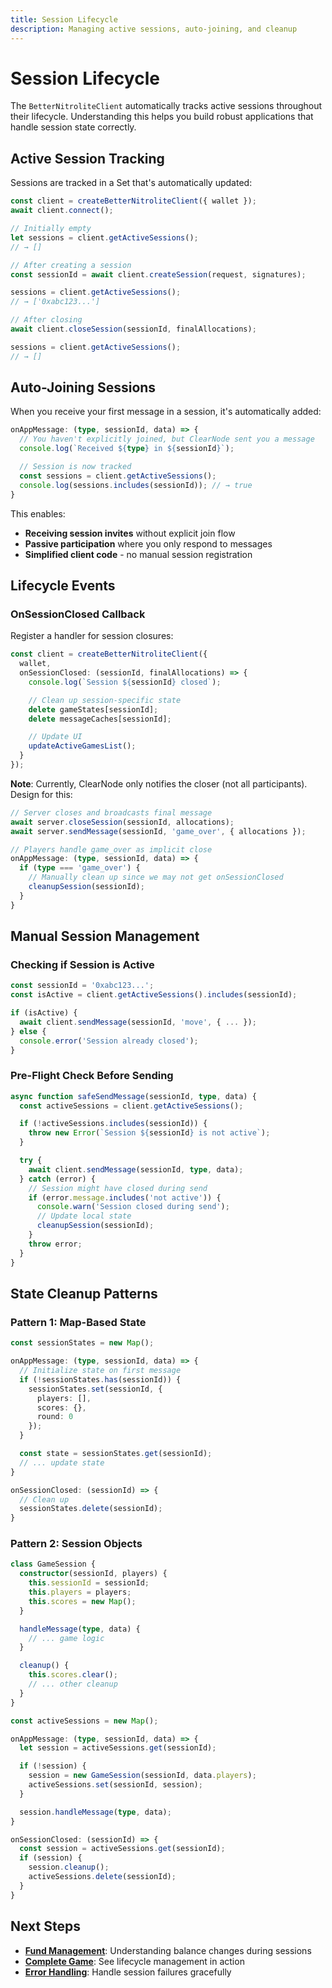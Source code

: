```yaml
---
title: Session Lifecycle
description: Managing active sessions, auto-joining, and cleanup
---
```


# Session Lifecycle

The `BetterNitroliteClient` automatically tracks active sessions throughout their lifecycle. Understanding this helps you build robust applications that handle session state correctly.

## Active Session Tracking

Sessions are tracked in a Set that's automatically updated:

```typescript
const client = createBetterNitroliteClient({ wallet });
await client.connect();

// Initially empty
let sessions = client.getActiveSessions();
// → []

// After creating a session
const sessionId = await client.createSession(request, signatures);

sessions = client.getActiveSessions();
// → ['0xabc123...']

// After closing
await client.closeSession(sessionId, finalAllocations);

sessions = client.getActiveSessions();
// → []
```

## Auto-Joining Sessions

When you receive your first message in a session, it's automatically added:

```typescript
onAppMessage: (type, sessionId, data) => {
  // You haven't explicitly joined, but ClearNode sent you a message
  console.log(`Received ${type} in ${sessionId}`);

  // Session is now tracked
  const sessions = client.getActiveSessions();
  console.log(sessions.includes(sessionId)); // → true
}
```

This enables:
- **Receiving session invites** without explicit join flow
- **Passive participation** where you only respond to messages
- **Simplified client code** - no manual session registration

## Lifecycle Events

### OnSessionClosed Callback

Register a handler for session closures:

```typescript
const client = createBetterNitroliteClient({
  wallet,
  onSessionClosed: (sessionId, finalAllocations) => {
    console.log(`Session ${sessionId} closed`);

    // Clean up session-specific state
    delete gameStates[sessionId];
    delete messageCaches[sessionId];

    // Update UI
    updateActiveGamesList();
  }
});
```

**Note**: Currently, ClearNode only notifies the closer (not all participants). Design for this:

```typescript
// Server closes and broadcasts final message
await server.closeSession(sessionId, allocations);
await server.sendMessage(sessionId, 'game_over', { allocations });

// Players handle game_over as implicit close
onAppMessage: (type, sessionId, data) => {
  if (type === 'game_over') {
    // Manually clean up since we may not get onSessionClosed
    cleanupSession(sessionId);
  }
}
```

## Manual Session Management

### Checking if Session is Active

```typescript
const sessionId = '0xabc123...';
const isActive = client.getActiveSessions().includes(sessionId);

if (isActive) {
  await client.sendMessage(sessionId, 'move', { ... });
} else {
  console.error('Session already closed');
}
```

### Pre-Flight Check Before Sending

```typescript
async function safeSendMessage(sessionId, type, data) {
  const activeSessions = client.getActiveSessions();

  if (!activeSessions.includes(sessionId)) {
    throw new Error(`Session ${sessionId} is not active`);
  }

  try {
    await client.sendMessage(sessionId, type, data);
  } catch (error) {
    // Session might have closed during send
    if (error.message.includes('not active')) {
      console.warn('Session closed during send');
      // Update local state
      cleanupSession(sessionId);
    }
    throw error;
  }
}
```

## State Cleanup Patterns

### Pattern 1: Map-Based State

```typescript
const sessionStates = new Map();

onAppMessage: (type, sessionId, data) => {
  // Initialize state on first message
  if (!sessionStates.has(sessionId)) {
    sessionStates.set(sessionId, {
      players: [],
      scores: {},
      round: 0
    });
  }

  const state = sessionStates.get(sessionId);
  // ... update state
}

onSessionClosed: (sessionId) => {
  // Clean up
  sessionStates.delete(sessionId);
}
```

### Pattern 2: Session Objects

```typescript
class GameSession {
  constructor(sessionId, players) {
    this.sessionId = sessionId;
    this.players = players;
    this.scores = new Map();
  }

  handleMessage(type, data) {
    // ... game logic
  }

  cleanup() {
    this.scores.clear();
    // ... other cleanup
  }
}

const activeSessions = new Map();

onAppMessage: (type, sessionId, data) => {
  let session = activeSessions.get(sessionId);

  if (!session) {
    session = new GameSession(sessionId, data.players);
    activeSessions.set(sessionId, session);
  }

  session.handleMessage(type, data);
}

onSessionClosed: (sessionId) => {
  const session = activeSessions.get(sessionId);
  if (session) {
    session.cleanup();
    activeSessions.delete(sessionId);
  }
}
```

## Next Steps

- **[Fund Management](./fund-management)**: Understanding balance changes during sessions
- **[Complete Game](../patterns/complete-game)**: See lifecycle management in action
- **[Error Handling](../patterns/error-handling)**: Handle session failures gracefully
